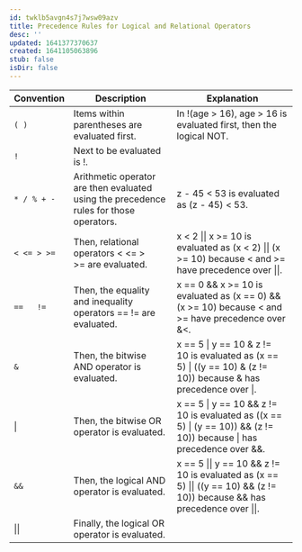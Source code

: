 ```yaml
---
id: twklb5avgn4s7j7wsw09azv
title: Precedence Rules for Logical and Relational Operators
desc: ''
updated: 1641377370637
created: 1641105063896
stub: false
isDir: false
---
```



| Convention  | Description                                                                            | Explanation                                                                                                                |
| ----------- | -------------------------------------------------------------------------------------- | -------------------------------------------------------------------------------------------------------------------------- |
| `( )`       | Items within parentheses are evaluated first.                                          | In !(age > 16), age > 16 is evaluated first, then the logical NOT.                                                         |
| `!`         | Next to be evaluated is !.                                                             |                                                                                                                            |
| `* / % + -` | Arithmetic operator are then evaluated using the precedence rules for those operators. | z - 45 &lt; 53 is evaluated as (z - 45) &lt; 53.                                                                           |
| `< <= > >=` | Then, relational operators &lt; &lt;= > >= are evaluated.                              | x &lt; 2 \|\| x >= 10 is evaluated as (x &lt; 2) \|\| (x >= 10) because &lt; and >= have precedence over \|\|.             |
| `==   !=`   | Then, the equality and inequality operators == != are evaluated.                       | x == 0 && x >= 10 is evaluated as (x == 0) && (x >= 10) because &lt; and >= have precedence over &&lt;.                    |
| `&`         | Then, the bitwise AND operator is evaluated.                                           | x == 5 \| y == 10 & z != 10 is evaluated as (x == 5) \| ((y == 10) & (z != 10)) because & has precedence over \|.          |
| \|          | Then, the bitwise OR operator is evaluated.                                            | x == 5 \| y == 10 && z != 10 is evaluated as ((x == 5) \| (y == 10)) && (z != 10)) because \| has precedence over &&.      |
| `&&`        | Then, the logical AND operator is evaluated.                                           | x == 5 \|\| y == 10 && z != 10 is evaluated as (x == 5) \|\| ((y == 10) && (z != 10)) because && has precedence over \|\|. |
| \|\|        | Finally, the logical OR operator is evaluated.                                         |                                                                                                                            |
